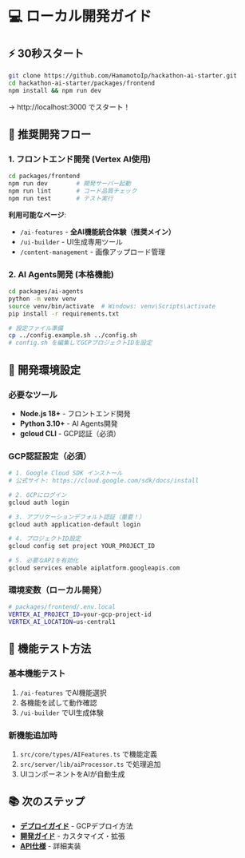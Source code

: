 # 💻 ローカル開発ガイド

## ⚡ 30秒スタート

```bash
git clone https://github.com/HamamotoIp/hackathon-ai-starter.git
cd hackathon-ai-starter/packages/frontend
npm install && npm run dev
```

→ http://localhost:3000 でスタート！

## 🎯 推奨開発フロー

### 1. フロントエンド開発 (Vertex AI使用)
```bash
cd packages/frontend
npm run dev        # 開発サーバー起動
npm run lint       # コード品質チェック
npm run test       # テスト実行
```

**利用可能なページ**:
- `/ai-features` - **全AI機能統合体験（推奨メイン）**
- `/ui-builder` - UI生成専用ツール
- `/content-management` - 画像アップロード管理

### 2. AI Agents開発 (本格機能)
```bash
cd packages/ai-agents
python -m venv venv
source venv/bin/activate  # Windows: venv\Scripts\activate
pip install -r requirements.txt

# 設定ファイル準備
cp ../config.example.sh ../config.sh
# config.sh を編集してGCPプロジェクトIDを設定
```

## 🔧 開発環境設定

### 必要なツール
- **Node.js 18+** - フロントエンド開発
- **Python 3.10+** - AI Agents開発  
- **gcloud CLI** - GCP認証（必須）

### GCP認証設定（必須）
```bash
# 1. Google Cloud SDK インストール
# 公式サイト: https://cloud.google.com/sdk/docs/install

# 2. GCPにログイン
gcloud auth login

# 3. アプリケーションデフォルト認証（重要！）
gcloud auth application-default login

# 4. プロジェクトID設定
gcloud config set project YOUR_PROJECT_ID

# 5. 必要なAPIを有効化
gcloud services enable aiplatform.googleapis.com
```

### 環境変数（ローカル開発）
```bash
# packages/frontend/.env.local
VERTEX_AI_PROJECT_ID=your-gcp-project-id
VERTEX_AI_LOCATION=us-central1
```

## 🎯 機能テスト方法

### 基本機能テスト
1. `/ai-features` でAI機能選択
2. 各機能を試して動作確認
3. `/ui-builder` でUI生成体験

### 新機能追加時
1. `src/core/types/AIFeatures.ts` で機能定義
2. `src/server/lib/aiProcessor.ts` で処理追加
3. UIコンポーネントをAIが自動生成

## 📚 次のステップ

- **[デプロイガイド](./deployment.md)** - GCPデプロイ方法
- **[開発ガイド](../development/)** - カスタマイズ・拡張
- **[API仕様](../api/)** - 詳細実装